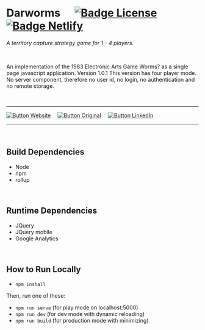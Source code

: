 
# Darworms    [![Badge License]][License]  [![Badge Netlify]][Netlify]

*A territory capture strategy game for 1 - 4 players.*

<br>

An implementation of the 1983 Electronic Arts Game Worms? as a single page javascript application.
Version 1.0.1
This version has four player mode.
No server component, therefore no user id, no login, no authentication and no
remote storage.

<br>

---

[![Button Website]][Website]   
[![Button Original]][Original]   
[![Button LinkedIn]][LinkedIn]

---

<br>

## Build Dependencies

- Node
- npm
- rollup

<br>

## Runtime Dependencies

- JQuery
- JQuery mobile
- Google Analytics

<br>

## How to Run Locally

- `npm install`

Then, run one of these:

- `npm run serve` (for play mode on localhost:5000)
- `npm run dev` (for dev mode with dynamic reloading)
- `npm run build` (for production mode with minimizing)

<br>


<!----------------------------------------------------------------------------->

[Badge License]: https://img.shields.io/badge/License-MIT-yellow.svg?style=for-the-badge
[Badge Netlify]: https://api.netlify.com/api/v1/badges/f44affeb-0f27-4565-80ae-00431a5fc797/deploy-status

[Original]: https://en.wikipedia.org/wiki/Worms%3F
[LinkedIn]: https://www.linkedin.com/in/david-maynard-86ab3/
[Netlify]: https://app.netlify.com/sites/darworms/deploys
[License]: LICENSE

[Website]: https://www.darworms.com


[Button Website]: https://img.shields.io/badge/Website-yellow?style=for-the-badge
[Button Original]: https://img.shields.io/badge/Original-E6526F?style=for-the-badge
[Button LinkedIn]: https://img.shields.io/badge/LinkedIn-0A66C2?style=for-the-badge&logo=LinkedIn&logoColor=white

